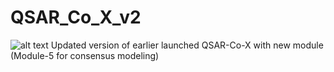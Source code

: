 # QSAR_Co_X_v2
![alt text]([http://url/to/img.png](https://media.istockphoto.com/id/1051593878/vector/vector-icon-isolated-multichannel-on-white-background-multichannel-logo-design.jpg?s=2048x2048&w=is&k=20&c=PCpclqKnF1eS9MxPNPCaNpInxhKFXqQmF2bE_re9ius=)https://media.istockphoto.com/id/1051593878/vector/vector-icon-isolated-multichannel-on-white-background-multichannel-logo-design.jpg?s=2048x2048&w=is&k=20&c=PCpclqKnF1eS9MxPNPCaNpInxhKFXqQmF2bE_re9ius=)
Updated version of earlier launched QSAR-Co-X with new module (Module-5 for consensus modeling)
